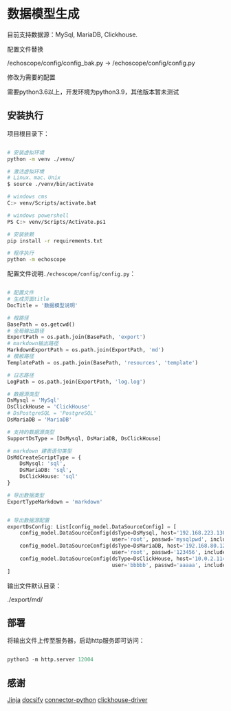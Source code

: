 # 数据模型生成

目前支持数据源：MySql, MariaDB, Clickhouse.

配置文件替换

/echoscope/config/config_bak.py -> /echoscope/config/config.py

修改为需要的配置

需要python3.6以上，开发环境为python3.9，其他版本暂未测试


## 安装执行

项目根目录下：

```bash

# 安装虚拟环境
python -m venv ./venv/

# 激活虚拟环境
# Linux、mac、Unix
$ source ./venv/bin/activate

# windows cms
C:> venv/Scripts/activate.bat

# windows powershell
PS C:> venv/Scripts/Activate.ps1

# 安装依赖
pip install -r requirements.txt

# 程序执行
python -m echoscope

```

配置文件说明`./echoscope/config/config.py`：


```python

# 配置文件
# 生成页面title
DocTitle = '数据模型说明'

# 根路径
BasePath = os.getcwd()
# 全局输出路径
ExportPath = os.path.join(BasePath, 'export')
# markdown输出路径
MarkdownExportPath = os.path.join(ExportPath, 'md')
# 模板路径
TemplatePath = os.path.join(BasePath, 'resources', 'template')

# 日志路径
LogPath = os.path.join(ExportPath, 'log.log')

# 数据源类型
DsMysql = 'MySql'
DsClickHouse = 'ClickHouse'
# DsPostgreSQL = 'PostgreSQL'
DsMariaDB = 'MariaDB'

# 支持的数据源类型
SupportDsType = [DsMysql, DsMariaDB, DsClickHouse]

# markdown 建表语句类型
DsMdCreateScriptType = {
    DsMysql: 'sql',
    DsMariaDB: 'sql',
    DsClickHouse: 'sql'
}

# 导出数据类型
ExportTypeMarkdown = 'markdown'


# 导出数据源配置
exportDsConfig: List[config_model.DataSourceConfig] = [
    config_model.DataSourceConfig(dsType=DsMysql, host='192.168.223.130', port=3306,
                                  user='root', passwd='mysqlpwd', includes=[], name='测试导出数据库', code='test-export', comment='测试导出数据库'),
    config_model.DataSourceConfig(dsType=DsMariaDB, host='192.168.80.129', port=3307,
                                  user='root', passwd='123456', includes=[], name='MariaDB测试导出数据库', code='MariaDB-export', comment='MariaDB测试导出数据库'),
    config_model.DataSourceConfig(dsType=DsClickHouse, host='10.0.2.114', port=8123, db='system',
                                  user='bbbbb', passwd='aaaaa', includes=[], name='clickhouse测试环境', code='clickhouse-test', comment='clickhouse测试环境'),
]

```


输出文件默认目录：

./export/md/


## 部署

将输出文件上传至服务器，启动http服务即可访问：

```python

python3 -m http.server 12004

```

## 感谢

[Jinja](https://jinja.palletsprojects.com/en/3.0.x/)
[docsify](https://docsify.js.org/)
[connector-python](https://dev.mysql.com/doc/connector-python/en/)
[clickhouse-driver](https://github.com/mymarilyn/clickhouse-driver/)

